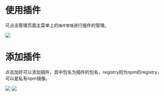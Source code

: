 # 使用插件

可点击管理页面主菜单上的`插件管理`进行插件的管理。

<img src="https://img.yzcdn.cn/public_files/2018/04/18/6710f28688a726c48ed49c39f38e3359.png" />

# 添加插件

点击加好可以添加插件，其中包名为插件的包名，registry则为npm的registry，可以是私有npm镜像。

<img src="https://img.yzcdn.cn/public_files/2018/04/20/fd5ff021583574d55232dd6fcc1f1ff6.png">

<img src="https://img.yzcdn.cn/public_files/2018/04/20/9fa00658dfe2cb1159a66d3e15caf973.png">